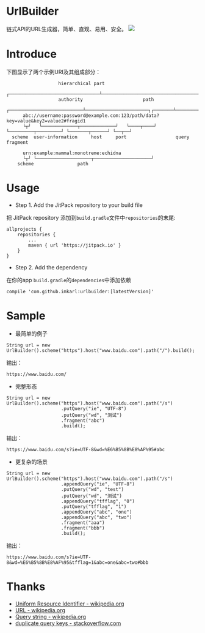 # UrlBuilder
链式API的URL生成器，简单、直观、易用、安全。
[![](https://jitpack.io/v/imkarl/urlbuilder.svg)](https://jitpack.io/#imkarl/urlbuilder)


# Introduce

下图显示了两个示例URI及其组成部分：
```
                   hierarchical part
             ┌─────────────────────────────────┴───────────────────────────────────┐
                   authority                      path
             ┌───────────────────────────┴───────────────────────┐┌───────┴────────┐
      abc://username:password@example.com:123/path/data?key=value&key2=value2#fragid1
      └┬┘   └─────────────┬─────────────┘   └────┬────┘ └─────────┬─────────┘ └───────┬──────┘ └──┬──┘
  scheme  user-information     host     port                  query             fragment

      urn:example:mammal:monotreme:echidna
      └┬┘ └────────────────────┬─────────────────────┘
    scheme                path
```


# Usage

- Step 1. Add the JitPack repository to your build file

把 JitPack repository 添加到`build.gradle`文件中`repositories`的末尾:

```
allprojects {
    repositories {
        ...
        maven { url 'https://jitpack.io' }
    }
}
```

- Step 2. Add the dependency

在你的app `build.gradle`的`dependencies`中添加依赖

```
compile 'com.github.imkarl:urlbuilder:[latestVersion]'
```


# Sample

- 最简单的例子

```
String url = new UrlBuilder().scheme("https").host("www.baidu.com").path("/").build();
```

输出：
```
https://www.baidu.com/
```


- 完整形态

```
String url = new UrlBuilder().scheme("https").host("www.baidu.com").path("/s")
                    .putQuery("ie", "UTF-8")
                    .putQuery("wd", "测试")
                    .fragment("abc")
                    .build();
```

输出：
```
https://www.baidu.com/s?ie=UTF-8&wd=%E6%B5%8B%E8%AF%95#abc
```


- 更复杂的场景

```
String url = new UrlBuilder().scheme("https").host("www.baidu.com").path("/s")
                    .appendQuery("ie", "UTF-8")
                    .putQuery("wd", "test")
                    .putQuery("wd", "测试")
                    .appendQuery("tfflag", "0")
                    .putQuery("tfflag", "1")
                    .appendQuery("abc", "one")
                    .appendQuery("abc", "two")
                    .fragment("aaa")
                    .fragment("bbb")
                    .build();
```

输出：
```
https://www.baidu.com/s?ie=UTF-8&wd=%E6%B5%8B%E8%AF%95&tfflag=1&abc=one&abc=two#bbb
```


# Thanks

- [Uniform Resource Identifier - wikipedia.org](https://en.wikipedia.org/wiki/Uniform_Resource_Identifier)
- [URL - wikipedia.org](https://en.wikipedia.org/wiki/URL)
- [Query string - wikipedia.org](https://en.wikipedia.org/wiki/Query_string)
- [duplicate query keys - stackoverflow.com](https://stackoverflow.com/questions/1746507/authoritative-position-of-duplicate-http-get-query-keys)
